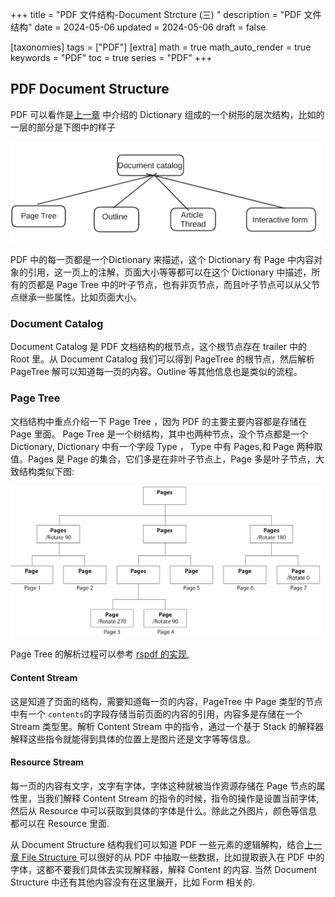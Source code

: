 +++
title = "PDF 文件结构-Document Strcture (三) "
description = "PDF 文件结构"
date = 2024-05-06
updated = 2024-05-06
draft = false

[taxonomies]
tags = ["PDF"]
[extra]
math = true
math_auto_render = true
keywords = "PDF"
toc = true
series = "PDF"
+++

## PDF Document Structure 
PDF 可以看作是[上一章](https://rockyzhengwu.github.io/pdf-file-structure/)  中介绍的 Dictionary 组成的一个树形的层次结构，比如的一层的部分是下图中的样子

[<img src="./document_structure.png" width="500"/>](./document_structure.png)

PDF 中的每一页都是一个Dictionary 来描述，这个 Dictionary 有 Page 中内容对象的引用，这一页上的注解，页面大小等等都可以在这个 Dictionary 中描述，所有的页都是 Page Tree 中的叶子节点，也有非页节点，而且叶子节点可以从父节点继承一些属性。比如页面大小。

### Document Catalog

Document Catalog 是 PDF 文档结构的根节点，这个根节点存在 trailer 中的 Root 里。从 Document Catalog 我们可以得到 PageTree 的根节点，然后解析 PageTree 解可以知道每一页的内容。Outline 等其他信息也是类似的流程。

### Page Tree
文档结构中重点介绍一下 Page Tree ，因为 PDF 的主要主要内容都是存储在 Page 里面。
Page Tree 是一个树结构，其中也两种节点，没个节点都是一个 Dictionary, Dictionary 中有一个字段 Type ， Type 中有 Pages,和 Page 两种取值。Pages 是 Page 的集合，它们多是在非叶子节点上，Page 多是叶子节点，大致结构类似下图:


[<img src="./page_tree.png" width="500"/>](./page_tree.png)

Page Tree 的解析过程可以参考 [rspdf 的实现](https://github.com/rockyzhengwu/rspdf/blob/main/pdf/src/pagetree.rs), 

#### Content Stream
这是知道了页面的结构，需要知道每一页的内容，PageTree 中 Page 类型的节点中有一个 `contents`的字段存储当前页面的内容的引用，内容多是存储在一个 Stream 类型里。解析 Content Stream 中的指令，通过一个基于 Stack 的解释器解释这些指令就能得到具体的位置上是图片还是文字等等信息。

#### Resource Stream

每一页的内容有文字，文字有字体，字体这种就被当作资源存储在 Page 节点的属性里，当我们解释 Content Stream 的指令的时候，指令的操作是设置当前字体, 然后从 Resource 中可以获取到具体的字体是什么。除此之外图片，颜色等信息都可以在 Resource 里面.


从 Document Structure 结构我们可以知道 PDF 一些元素的逻辑解构，结合[上一章 File Structure ](https://rockyzhengwu.github.io/pdf-file-structure/) 可以很好的从 PDF 中抽取一些数据，比如提取嵌入在 PDF 中的字体，这都不要我们具体去实现解释器，解释 Content  的内容.
当然 Document Structure 中还有其他内容没有在这里展开，比如 Form 相关的.
